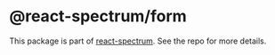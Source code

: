 # @react-spectrum/form

This package is part of [react-spectrum](https://github.com/watheia/spectrum). See the repo for more details.
